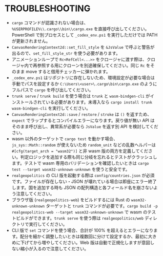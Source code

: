 # TROUBLESHOOTING

- `cargo` コマンドが認識されない場合は、`%USERPROFILE%\\.cargo\\bin\\cargo.exe` を直接呼び出してください。PowerShell で別プロセスとして `_codex_env.ps1` を実行しただけでは PATH が更新されません。
- `CanvasRenderingContext2d::set_fill_style` を `&JsValue` で呼ぶと警告が出るので、`set_fill_style_str` を使う必要があります。
- アニメーションループで `Rc<RefCell<...>>` をクロージャに渡す際は、クロージャ内で再参照する用にクローンを別途確保してください。同じ `Rc` をそのまま move すると借用チェッカーに弾かれます。
- `_codex_env.ps1` はリポジトリに存在しないため、環境設定が必要な場合は手動でパスを設定するか `C:\Users\<user>\.cargo\bin\cargo.exe` のようにフルパスで `cargo` を呼び出してください。
- `trunk serve` / `trunk build` を使う場合は `trunk` と `wasm-bindgen-cli` がインストールされている必要があります。未導入なら `cargo install trunk wasm-bindgen-cli` を実行してください。
- `CanvasRenderingContext2d::save` / `restore` / `stroke` は `()` を返すため、`expect` でラップするとコンパイルエラーになります。戻り値が無い API はそのまま呼び出し、異常系が必要なら `JsValue` を返す別 API を検討してください。
- wasm 以外のターゲットで `cargo test` を動かす場合、`js_sys::Math::random` が使えないため `random_unit` などの乱数ヘルパーは `#[cfg(target_arch = "wasm32")]` と非 wasm 版の両方を定義してください。判定ロジックを追加する際も同じ分岐を忘れるとテストがクラッシュします。テストで wasm 専用のバリデーションを確認したいときは `cargo test --target wasm32-unknown-unknown` を使うと安全です。
- `realgeopolitics` の CLI 版を起動する際は `config/countries.json` が必須です。ファイルが存在しない・JSON が壊れている場合は即座にエラー終了します。国を追加する時も JSON の配列構造と各フィールド名を崩さないよう注意してください。
- ブラウザ版 (`realgeopolitics-web`) をビルドするには Rust の `wasm32-unknown-unknown` ターゲットと `trunk` コマンドが必要です。`cargo build -p realgeopolitics-web --target wasm32-unknown-unknown` で wasm のテストビルドができます。`trunk serve` を使う際は `realgeopolitics/web` ディレクトリで実行してください。
- CLI 版で `set` コマンドを使う場合、合計が 100% を超えるとエラーになります。配分を細かく調整したいときは複数回に分けて設定するか、最初に大きめに下げてから増やしてください。Web 版は自動で正規化しますが意図しない縮小が入るので注意してください。
